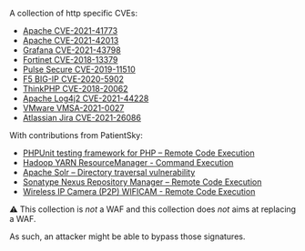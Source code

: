 A collection of http specific CVEs:

 - [Apache CVE-2021-41773](https://cve.circl.lu/cve/CVE-2021-41773)
 - [Apache CVE-2021-42013](https://cve.circl.lu/cve/CVE-2021-42013)
 - [Grafana CVE-2021-43798](https://cve.circl.lu/cve/CVE-2021-43798)
 - [Fortinet CVE-2018-13379](https://cve.circl.lu/cve/CVE-2018-13379)
 - [Pulse Secure CVE-2019-11510](https://cve.circl.lu/cve/CVE-2019-11510)
 - [F5 BIG-IP CVE-2020-5902](https://cve.circl.lu/cve/CVE-2020-5902)
 - [ThinkPHP CVE-2018-20062](https://cve.circl.lu/cve/CVE-2018-20062)
 - [Apache Log4j2 CVE-2021-44228](https://cve.circl.lu/cve/CVE-2021-44228)
 - [VMware VMSA-2021-0027](https://www.vmware.com/security/advisories/VMSA-2021-0027.html)
 - [Atlassian Jira CVE-2021-26086](https://cve.circl.lu/cve/CVE-2021-26086)

With contributions from PatientSky:

 - [PHPUnit testing framework for PHP – Remote Code Execution](https://cve.circl.lu/cve/CVE-2017-9841)
 - [Hadoop YARN ResourceManager - Command Execution](https://www.exploit-db.com/exploits/45025)
 - [Apache Solr – Directory traversal vulnerability](https://cve.circl.lu/cve/CVE-2013-6397)
 - [Sonatype Nexus Repository Manager – Remote Code Execution](https://cve.circl.lu/cve/CVE-2019-7238)
 - [Wireless IP Camera (P2P) WIFICAM - Remote Code Execution](https://www.exploit-db.com/exploits/43142)

:warning: This collection is _not_ a WAF and this collection does _not_ aims at replacing a WAF.

As such, an attacker might be able to bypass those signatures.
